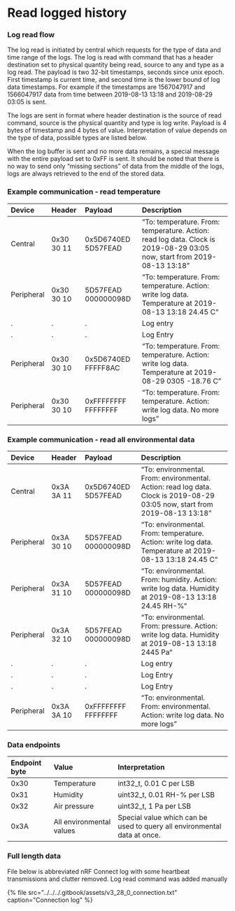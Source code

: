 # Read logged history

### **Log read flow**

The log read is initiated by central which requests for the type of data and time range of the logs. The log is read with command that has a header destination set to physical quantity being read, source to any and type as a log read. The payload is two 32-bit timestamps, seconds since unix epoch. First timestamp is current time, and second time is the lower bound of log data timestamps. For example if the timestamps are 1567047917 and 1566047917 data from time between 2019-08-13 13:18 and 2019-08-29 03:05 is sent.

The logs are sent in format where header destination is the source of read command, source is the physical quantity and type is log write. Payload is 4 bytes of timestamp and 4 bytes of  value. Interpretation of value depends on the type of data, possible types are listed below.

When the log buffer is sent and no more data remains, a special message with the entire payload set to 0xFF is sent. It should be noted that there is no way to send only “missing sections” of data from the middle of the logs, logs are always retrieved to the end of the stored data.

### **Example communication - read temperature**

| **Device** | **Header** | **Payload** | **Description** |
| :--- | :--- | :--- | :--- |
| Central | 0x30 30 11 | 0x5D6740ED 5D57FEAD | “To: temperature. From: temperature. Action: read log data. Clock is 2019-08-29 03:05 now, start from 2019-08-13 13:18” |
| Peripheral | 0x30 30 10 | 5D57FEAD 000000098D | “To: temperature. From: temperature. Action: write log data. Temperature at  2019-08-13 13:18 24.45 C“ |
| . | . | . | Log entry |
| . | . | . | Log Entry |
| Peripheral | 0x30 30 10 | 0x5D6740ED FFFFF8AC | “To: temperature. From: temperature. Action: write log data. Temperature at 2019-08-29 0305 -18.76 C” |
| Peripheral | 0x30 30 10 | 0xFFFFFFFF FFFFFFFF | “To: temperature. From: temperature. Action: write log data. No more logs” |

### **Example communication - read all environmental data**

| **Device** | **Header** | **Payload** | **Description** |
| :--- | :--- | :--- | :--- |
| Central | 0x3A 3A 11 | 0x5D6740ED 5D57FEAD | “To: environmental. From: environmental. Action: read log data. Clock is 2019-08-29 03:05 now, start from 2019-08-13 13:18” |
| Peripheral | 0x3A 30 10 | 5D57FEAD 000000098D | “To: environmental. From: temperature. Action: write log data. Temperature at  2019-08-13 13:18 24.45 C“ |
| Peripheral | 0x3A 31 10 | 5D57FEAD 000000098D | “To: environmental. From: humidity. Action: write log data. Humidity at  2019-08-13 13:18 24.45 RH-%“ |
| Peripheral | 0x3A 32 10 | 5D57FEAD 000000098D | “To: environmental. From: pressure. Action: write log data. Humidity at  2019-08-13 13:18 2445 Pa“ |
| . | . | . | Log entry |
| . | . | . | Log Entry |
| . | . | . | Log Entry |
| Peripheral | 0x3A 3A 10 | 0xFFFFFFFF FFFFFFFF | “To: environmental. From: environmental. Action: write log data. No more logs” |

### **Data endpoints**

| Endpoint byte | Value | Interpretation |
| :--- | :--- | :--- |
| 0x30 | Temperature | int32\_t, 0.01 C per LSB |
| 0x31 | Humidity | uint32\_t, 0.01 RH-% per LSB |
| 0x32 | Air pressure | uint32\_t, 1 Pa per LSB |
| 0x3A | All environmental values | Special value which can be used to query all environmental data at once.  |

### **Full length data**

File below is abbreviated nRF Connect log with some heartbeat transmissions and clutter removed. Log read command was added manually 

{% file src="../../../.gitbook/assets/v3\_28\_0\_connection.txt" caption="Connection log" %}



